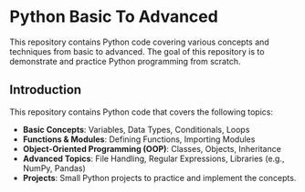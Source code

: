 # Python Basic To Advanced



This repository contains Python code covering various concepts and techniques from basic to advanced. The goal of this repository is to demonstrate and practice Python programming from scratch.

## Introduction

This repository contains Python code that covers the following topics:

- **Basic Concepts**: Variables, Data Types, Conditionals, Loops
- **Functions & Modules**: Defining Functions, Importing Modules
- **Object-Oriented Programming (OOP)**: Classes, Objects, Inheritance
- **Advanced Topics**: File Handling, Regular Expressions, Libraries (e.g., NumPy, Pandas)
- **Projects**: Small Python projects to practice and implement the concepts.
